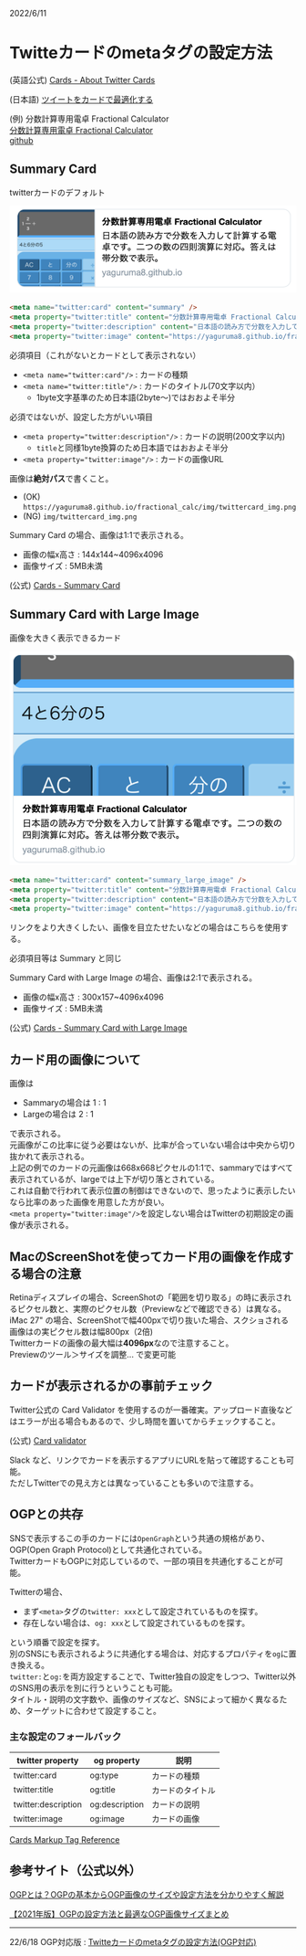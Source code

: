 2022/6/11
# Twitteカードのmetaタグの設定方法

(英語公式) [Cards - About Twitter Cards](https://developer.twitter.com/en/docs/twitter-for-websites/cards/overview/abouts-cards)

(日本語) [ツイートをカードで最適化する](https://developer.twitter.com/ja/docs/tweets/optimize-with-cards/guides/getting-started)


 (例) 分数計算専用電卓 Fractional Calculator   
[分数計算専用電卓 Fractional Calculator](https://yaguruma8.github.io/fractional_calc/)    
[github](https://github.com/yaguruma8/fractional_calc)

## Summary Card

twitterカードのデフォルト

![Summary Card](img/summary-img.png)

```html
<meta name="twitter:card" content="summary" />
<meta property="twitter:title" content="分数計算専用電卓 Fractional Calculator" />
<meta property="twitter:description" content="日本語の読み方で分数を入力して計算する電卓です。二つの数の四則演算に対応。答えは帯分数で表示。" />
<meta property="twitter:image" content="https://yaguruma8.github.io/fractional_calc/img/twittercard_img.png" />
```

必須項目（これがないとカードとして表示されない）
  - `<meta name="twitter:card"/>` : カードの種類
  - `<meta name="twitter:title"/>` : カードのタイトル(70文字以内）
      - 1byte文字基準のため日本語(2byte〜)ではおおよそ半分

必須ではないが、設定した方がいい項目
  - `<meta property="twitter:description"/>` : カードの説明(200文字以内)
    - `title`と同様1byte換算のため日本語ではおおよそ半分   
  - `<meta property="twitter:image"/>` : カードの画像URL

画像は**絶対パス**で書くこと。
  - (OK) `https://yaguruma8.github.io/fractional_calc/img/twittercard_img.png`
  - (NG) `img/twittercard_img.png`


Summary Card の場合、画像は1:1で表示される。
  - 画像の幅x高さ : 144x144~4096x4096
  - 画像サイズ : 5MB未満



(公式) [Cards - Summary Card](https://developer.twitter.com/en/docs/twitter-for-websites/cards/overview/summary)


## Summary Card with Large Image

画像を大きく表示できるカード

![Summary Card Large](img/summary-large-img.png)

```html
<meta name="twitter:card" content="summary_large_image" />
<meta property="twitter:title" content="分数計算専用電卓 Fractional Calculator" />
<meta property="twitter:description" content="日本語の読み方で分数を入力して計算する電卓です。二つの数の四則演算に対応。答えは帯分数で表示。" />
<meta property="twitter:image" content="https://yaguruma8.github.io/fractional_calc/img/twittercard_img.png" />
```

リンクをより大きくしたい、画像を目立たせたいなどの場合はこちらを使用する。    

必須項目等は Summary と同じ

Summary Card with Large Image の場合、画像は2:1で表示される。
  - 画像の幅x高さ : 300x157~4096x4096
  - 画像サイズ : 5MB未満

(公式) [Cards - Summary Card with Large Image](https://developer.twitter.com/en/docs/twitter-for-websites/cards/overview/summary-card-with-large-image)

## カード用の画像について

画像は
  - Sammaryの場合は 1 : 1
  - Largeの場合は 2 : 1

で表示される。    
元画像がこの比率に従う必要はないが、比率が合っていない場合は中央から切り抜かれて表示される。   
上記の例でのカードの元画像は668x668ピクセルの1:1で、sammaryではすべて表示されているが、largeでは上下が切り落とされている。   
これは自動で行われて表示位置の制御はできないので、思ったように表示したいなら比率のあった画像を用意した方が良い。    
`<meta property="twitter:image"/>`を設定しない場合はTwitterの初期設定の画像が表示される。    


## MacのScreenShotを使ってカード用の画像を作成する場合の注意

Retinaディスプレイの場合、ScreenShotの「範囲を切り取る」の時に表示されるピクセル数と、実際のピクセル数（Previewなどで確認できる）は異なる。    
iMac 27" の場合、ScreenShotで幅400pxで切り抜いた場合、スクショされる画像はの実ピクセル数は幅800px（2倍)    
Twitterカードの画像の最大幅は**4096px**なので注意すること。   
Previewのツール＞サイズを調整... で変更可能


## カードが表示されるかの事前チェック

Twitter公式の Card Validator を使用するのが一番確実。アップロード直後などはエラーが出る場合もあるので、少し時間を置いてからチェックすること。

(公式) [Card validator](https://cards-dev.twitter.com/validator)

Slack など、リンクでカードを表示するアプリにURLを貼って確認することも可能。   
ただしTwitterでの見え方とは異なっていることも多いので注意する。

## OGPとの共存

SNSで表示するこの手のカードには`OpenGraph`という共通の規格があり、OGP(Open Graph Protocol)として共通化されている。    
TwitterカードもOGPに対応しているので、一部の項目を共通化することが可能。

Twitterの場合、
 - まず`<meta>`タグの`twitter: xxx`として設定されているものを探す。
 - 存在しない場合は、`og: xxx`として設定されているものを探す。

という順番で設定を探す。    
別のSNSにも表示されるように共通化する場合は、対応するプロパティを`og`に置き換える。   
`twitter:`と`og:`を両方設定することで、Twitter独自の設定をしつつ、Twitter以外のSNS用の表示を別に行うということも可能。    
タイトル・説明の文字数や、画像のサイズなど、SNSによって細かく異なるため、ターゲットに合わせて設定すること。

### 主な設定のフォールバック

| twitter property | og property | 説明 |
| - | - | - |
| twitter:card | og:type | カードの種類 |
| twitter:title | og:title | カードのタイトル |
| twitter:description | og:description | カードの説明 |
| twitter:image | og:image | カードの画像 |

[Cards Markup Tag Reference](https://developer.twitter.com/en/docs/twitter-for-websites/cards/overview/markup)


## 参考サイト（公式以外）

[OGPとは？OGPの基本からOGP画像のサイズや設定方法を分かりやすく解説](https://www.itra.co.jp/webmedia/what-is-ogp.html)


[【2021年版】OGPの設定方法と最適なOGP画像サイズまとめ](https://www.sungrove.co.jp/ogp-setting)

---

22/6/18 OGP対応版 : [Twitteカードのmetaタグの設定方法(OGP対応)](../220618/index.md)